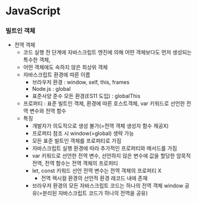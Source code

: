 # JavaScript
### 빌트인 객체
* 전역 객체
  * 코드 실행 전 단계에 자바스크립트 엔진에 의해 어떤 객체보다도 먼저 생성되는 특수한 객체, 
  * 어떤 객체에도 속하지 않은 최상위 객체
  * 자바스크립트 환경에 따른 이름
    * 브라우저 환경 : window, self, this, frames
    * Node.js : global
    * 표준사양 준수 모든 환경(ES11 도입) : globalThis
  * 프로퍼티 : 표준 빌트인 객체, 환경에 따른 호스트객체, var 키워드로 선언한 전역 변수와 전역 함수
  * 특징
    * 개발자가 의도적으로 생성 불가(=전역 객체 생성자 함수 제공X)
    * 프로퍼티 참조 시 window(=global) 생략 가능
    * 모든 표준 빌트인 객체를 프로퍼티로 가짐
    * 자바스크립트 실행 환경에 따라 추가적인 프로퍼티와 메서드를 가짐
    * var 키워드로 선언한 전역 변수, 선언하지 않은 변수에 값을 할당한 암묵적 전역, 전역 함수는 전역 객체의 프로퍼티
    * let, const 키워드 선언 전역 변수는 전역 객체의 프로퍼티 X
      * 전역 렉시컬 환경의 선언적 환경 레코드 내에 존재
    * 브라우저 환경의 모든 자바스크립트 코드는 하나의 전역 객체 window 공유(=분리된 자바스크립트 코드가 하나의 전역을 공유)